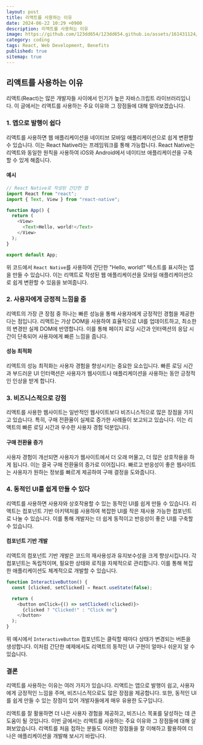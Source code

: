 ```yaml
---
layout: post
title: 리액트를 사용하는 이유
date: 2024-06-22 10:29 +0900
description: 리액트를 사용하는 이유
image: https://github.com/123dd654/123dd654.github.io/assets/161431124/4c7e2466-9070-408b-8b29-3c3e33e7e1b4
category: coding
tags: React, Web Development, Benefits
published: true
sitemap: true
---
```


## 리액트를 사용하는 이유

리액트(React)는 많은 개발자들 사이에서 인기가 높은 자바스크립트 라이브러리입니다. 이 글에서는 리액트를 사용하는 주요 이유와 그 장점들에 대해 알아보겠습니다.

### 1. 앱으로 발행이 쉽다

리액트를 사용하면 웹 애플리케이션을 네이티브 모바일 애플리케이션으로 쉽게 변환할 수 있습니다. 이는 React Native라는 프레임워크를 통해 가능합니다. React Native는 리액트와 동일한 원칙을 사용하여 iOS와 Android에서 네이티브 애플리케이션을 구축할 수 있게 해줍니다.

#### 예시

```javascript
// React Native로 작성된 간단한 앱
import React from "react";
import { Text, View } from "react-native";

function App() {
  return (
    <View>
      <Text>Hello, world!</Text>
    </View>
  );
}

export default App;
```

위 코드에서 `React Native`를 사용하여 간단한 "Hello, world!" 텍스트를 표시하는 앱을 만들 수 있습니다. 이는 리액트로 작성된 웹 애플리케이션을 모바일 애플리케이션으로 쉽게 변환할 수 있음을 보여줍니다.

### 2. 사용자에게 긍정적 느낌을 줌

리액트의 가장 큰 장점 중 하나는 빠른 성능을 통해 사용자에게 긍정적인 경험을 제공한다는 점입니다. 리액트는 가상 DOM을 사용하여 효율적으로 UI를 업데이트하고, 최소한의 변경만 실제 DOM에 반영합니다. 이를 통해 페이지 로딩 시간과 인터랙션의 응답 시간이 단축되어 사용자에게 빠른 느낌을 줍니다.

#### 성능 최적화

리액트의 성능 최적화는 사용자 경험을 향상시키는 중요한 요소입니다. 빠른 로딩 시간과 부드러운 UI 인터랙션은 사용자가 웹사이트나 애플리케이션을 사용하는 동안 긍정적인 인상을 받게 합니다.

### 3. 비즈니스적으로 강점

리액트를 사용한 웹사이트는 일반적인 웹사이트보다 비즈니스적으로 많은 장점을 가지고 있습니다. 특히, 구매 전환율이 실제로 증가한 사례들이 보고되고 있습니다. 이는 리액트의 빠른 로딩 시간과 우수한 사용자 경험 덕분입니다.

#### 구매 전환율 증가

사용자 경험이 개선되면 사용자가 웹사이트에서 더 오래 머물고, 더 많은 상호작용을 하게 됩니다. 이는 결국 구매 전환율의 증가로 이어집니다. 빠르고 반응성이 좋은 웹사이트는 사용자가 원하는 정보를 빠르게 제공하여 구매 결정을 도와줍니다.

### 4. 동적인 UI를 쉽게 만들 수 있다

리액트를 사용하면 사용자와 상호작용할 수 있는 동적인 UI를 쉽게 만들 수 있습니다. 리액트는 컴포넌트 기반 아키텍처를 사용하여 복잡한 UI를 작은 재사용 가능한 컴포넌트로 나눌 수 있습니다. 이를 통해 개발자는 더 쉽게 동적이고 반응성이 좋은 UI를 구축할 수 있습니다.

#### 컴포넌트 기반 개발

리액트의 컴포넌트 기반 개발은 코드의 재사용성과 유지보수성을 크게 향상시킵니다. 각 컴포넌트는 독립적이며, 필요한 상태와 로직을 자체적으로 관리합니다. 이를 통해 복잡한 애플리케이션도 체계적으로 개발할 수 있습니다.

```javascript
function InteractiveButton() {
  const [clicked, setClicked] = React.useState(false);

  return (
    <button onClick={() => setClicked(!clicked)}>
      {clicked ? "Clicked!" : "Click me"}
    </button>
  );
}
```

위 예시에서 `InteractiveButton` 컴포넌트는 클릭할 때마다 상태가 변경되는 버튼을 생성합니다. 이처럼 간단한 예제에서도 리액트의 동적인 UI 구현이 얼마나 쉬운지 알 수 있습니다.

### 결론

리액트를 사용하는 이유는 여러 가지가 있습니다. 리액트는 앱으로 발행이 쉽고, 사용자에게 긍정적인 느낌을 주며, 비즈니스적으로도 많은 장점을 제공합니다. 또한, 동적인 UI를 쉽게 만들 수 있는 장점이 있어 개발자들에게 매우 유용한 도구입니다.

리액트를 잘 활용하면 더 나은 사용자 경험을 제공하고, 비즈니스 목표를 달성하는 데 큰 도움이 될 것입니다. 이번 글에서는 리액트를 사용하는 주요 이유와 그 장점들에 대해 살펴보았습니다. 리액트를 처음 접하는 분들도 이러한 장점들을 잘 이해하고 활용하여 더 나은 애플리케이션을 개발해 보시기 바랍니다.
